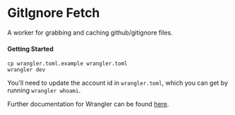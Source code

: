 # GitIgnore Fetch

A worker for grabbing and caching github/gitignore files.

#### Getting Started

```
cp wrangler.toml.example wrangler.toml
wrangler dev
```

You'll need to update the account id in `wrangler.toml`, which you can get by running `wrangler whoami`.

Further documentation for Wrangler can be found [here](https://developers.cloudflare.com/workers/tooling/wrangler).
